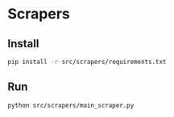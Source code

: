# Scrapers

## Install

```bash
pip install -r src/scrapers/requirements.txt
```

## Run

```bash
python src/scrapers/main_scraper.py
```
